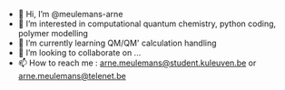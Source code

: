 - 👋 Hi, I’m @meulemans-arne
- 👀 I’m interested in computational quantum chemistry, python coding, polymer modelling
- 🌱 I’m currently learning QM/QM' calculation handling
- 💞️ I’m looking to collaborate on ...
- 📫 How to reach me :  arne.meulemans@student.kuleuven.be  or   arne.meulemans@telenet.be

<!---
meulemans-arne/meulemans-arne is a ✨ special ✨ repository because its `README.md` (this file) appears on your GitHub profile.
You can click the Preview link to take a look at your changes.
--->
